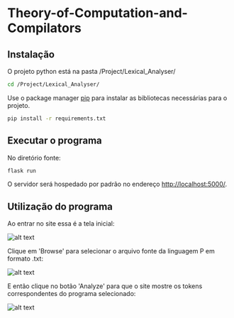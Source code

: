 # Theory-of-Computation-and-Compilators

## Instalação
O projeto python está na pasta /Project/Lexical_Analyser/
```bash
cd /Project/Lexical_Analyser/
```
Use o package manager [pip](https://pip.pypa.io/en/stable/) para instalar as bibliotecas necessárias para o projeto.

```bash
pip install -r requirements.txt
```
## Executar o programa 
No diretório fonte:

```bash
flask run
```

O servidor será hospedado por padrão no endereço [http://localhost:5000/](http://localhost:5000/).

## Utilização do programa

Ao entrar no site essa é a tela inicial:

![alt text](https://github.com/holondo/Theory-of-Computation-and-Compilators/blob/holandarush/Imagens/inicial.png)


Clique em 'Browse' para selecionar o arquivo fonte da linguagem P em formato .txt:

![alt text](https://github.com/holondo/Theory-of-Computation-and-Compilators/blob/holandarush/Imagens/selecionando.png)


E então clique no botão 'Analyze' para que o site mostre os tokens correspondentes do programa selecionado:

![alt text](https://github.com/holondo/Theory-of-Computation-and-Compilators/blob/holandarush/Imagens/resultado.png)

